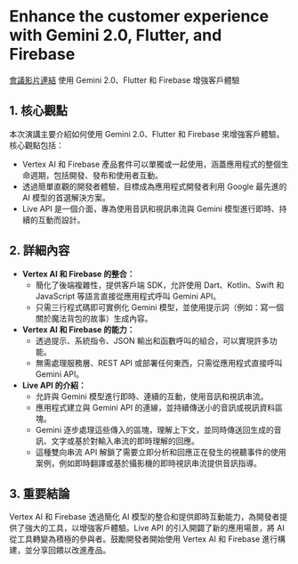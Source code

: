 # Enhance the customer experience with Gemini 2.0, Flutter, and Firebase

[會議影片連結](https://www.youtube.com/watch?v=fuLh8B865hw)
使用 Gemini 2.0、Flutter 和 Firebase 增強客戶體驗

## 1. 核心觀點

本次演講主要介紹如何使用 Gemini 2.0、Flutter 和 Firebase 來增強客戶體驗。核心觀點包括：

*   Vertex AI 和 Firebase 產品套件可以單獨或一起使用，涵蓋應用程式的整個生命週期，包括開發、發布和使用者互動。
*   透過簡單直觀的開發者體驗，目標成為應用程式開發者利用 Google 最先進的 AI 模型的首選解決方案。
*   Live API 是一個介面，專為使用音訊和視訊串流與 Gemini 模型進行即時、持續的互動而設計。

## 2. 詳細內容

*   **Vertex AI 和 Firebase 的整合：**
    *   簡化了後端複雜性，提供客戶端 SDK，允許使用 Dart、Kotlin、Swift 和 JavaScript 等語言直接從應用程式呼叫 Gemini API。
    *   只需三行程式碼即可實例化 Gemini 模型，並使用提示詞（例如：寫一個關於魔法背包的故事）生成內容。
*   **Vertex AI 和 Firebase 的能力：**
    *   透過提示、系統指令、JSON 輸出和函數呼叫的組合，可以實現許多功能。
    *   無需處理服務層、REST API 或部署任何東西，只需從應用程式直接呼叫 Gemini API。
*   **Live API 的介紹：**
    *   允許與 Gemini 模型進行即時、連續的互動，使用音訊和視訊串流。
    *   應用程式建立與 Gemini API 的連線，並持續傳送小的音訊或視訊資料區塊。
    *   Gemini 逐步處理這些傳入的區塊，理解上下文，並同時傳送回生成的音訊、文字或基於對輸入串流的即時理解的回應。
    *   這種雙向串流 API 解鎖了需要立即分析和回應正在發生的視聽事件的使用案例，例如即時翻譯或基於攝影機的即時視訊串流提供音訊指導。

## 3. 重要結論

Vertex AI 和 Firebase 透過簡化 AI 模型的整合和提供即時互動能力，為開發者提供了強大的工具，以增強客戶體驗。Live API 的引入開闢了新的應用場景，將 AI 從工具轉變為積極的參與者。鼓勵開發者開始使用 Vertex AI 和 Firebase 進行構建，並分享回饋以改進產品。

